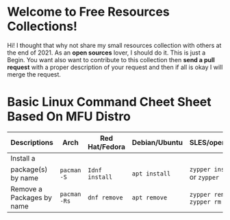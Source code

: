 # Welcome to Free Resources Collections!

Hi! I thought that why not share my small resources collection with others at the end of 2021. As an **open sources** lover, I should do it. This is just a Begin. You want also want to contribute to this collection then **send a pull request** with a proper description of your request and then if all is okay I will merge the request.

# Basic Linux Command Cheet Sheet Based On MFU Distro

|Descriptions        |Arch               |Red Hat/Fedora      |Debian/Ubuntu       |SLES/openSUSE       |Gentoo             |
|--------------------|-----------------|-----------------------------|-----------------|----------------|-------------------|
|Install a 
package(s) by name|`pacman -S`  |`Idnf install`  |`apt install` | `zypper install` or `zypper in` | `emerge [-a]`|
| Remove a Packages by name | `pacman -Rs`    | `dnf remove`   | `apt remove` | `zypper remove` or `zypper rm`   | `emerge -a[a]vc`|

